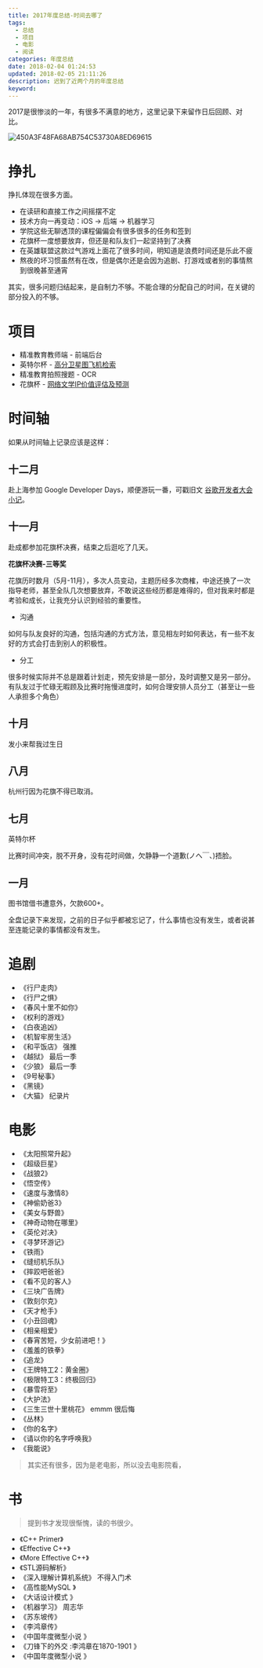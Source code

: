 ```yaml
---
title: 2017年度总结-时间去哪了
tags:
  - 总结
  - 项目
  - 电影
  - 阅读
categories: 年度总结
date: 2018-02-04 01:24:53
updated: 2018-02-05 21:11:26
description: 迟到了近两个月的年度总结
keyword:
---
```


2017是很惨淡的一年，有很多不满意的地方，这里记录下来留作日后回顾、对比。


![450A3F48FA68AB754C53730A8ED69615](https://ws1.sinaimg.cn/large/006tKfTcly1fs3v0l9wlrj30sg0sgwoa.jpg)


<!-- more -->




# 挣扎

挣扎体现在很多方面。


 - 在读研和直接工作之间摇摆不定
 - 技术方向一再变动：iOS -> 后端 -> 机器学习 
 - 学院这些无聊透顶的课程偏偏会有很多很多的任务和签到
 - 花旗杯一度想要放弃，但还是和队友们一起坚持到了决赛
 - 在英雄联盟这款过气游戏上面花了很多时间，明知道是浪费时间还是乐此不疲
 - 熬夜的坏习惯虽然有在改，但是偶尔还是会因为追剧、打游戏或者别的事情熬到很晚甚至通宵

其实，很多问题归结起来，是自制力不够。不能合理的分配自己的时间，在关键的部分投入的不够。


# 项目


- 精准教育教师端 - 前端后台
- 英特尔杯 - [高分卫星图飞机检索](https://www.bilibili.com/video/av14535060/) 
- 精准教育拍照搜题 - OCR
- 花旗杯 - [网络文学IP价值评估及预测](https://www.bilibili.com/video/av16988210/)

# 时间轴
如果从时间轴上记录应该是这样：

## 十二月
赴上海参加 Google Developer Days，顺便游玩一番，可戳旧文 [谷歌开发者大会小记](http://hellogod.cn/2017-12-14/google-developer-days/)。


## 十一月
赴成都参加花旗杯决赛，结束之后逛吃了几天。

**花旗杯决赛-三等奖**
 
花旗历时数月（5月-11月），多次人员变动，主题历经多次商榷，中途还换了一次指导老师，甚至全队几次想要放弃，不敢说这些经历都是难得的，但对我来时都是考验和成长，让我充分认识到经验的重要性。
 
- 沟通

如何与队友良好的沟通，包括沟通的方式方法，意见相左时如何表达，有一些不友好的方式会打击到别人的积极性。
    
- 分工
    
很多时候实际并不总是跟着计划走，预先安排是一部分，及时调整又是另一部分。有队友过于忙碌无暇顾及比赛时拖慢进度时，如何合理安排人员分工（甚至让一些人承担多个角色）
 
## 十月
发小来帮我过生日
## 八月
杭州行因为花旗不得已取消。
## 七月
 英特尔杯

比赛时间冲突，脱不开身，没有花时间做，欠静静一个道歉(ノへ￣、)捂脸。
## 一月
图书馆借书遭意外，欠款600+。


全盘记录下来发现，之前的日子似乎都被忘记了，什么事情也没有发生，或者说甚至连能记录的事情都没有发生。

# 追剧



- 《行尸走肉》 
- 《行尸之惧》
- 《春风十里不如你》
- 《权利的游戏》
- 《白夜追凶》
- 《机智牢房生活》
- 《和平饭店》 强推
- 《越狱》 最后一季
- 《少狼》 最后一季
- 《9号秘事》
- 《黑镜》
- 《大猫》 纪录片



# 电影


- 《太阳照常升起》
- 《超级巨星》
- 《战狼2》
- 《悟空传》
- 《速度与激情8》
- 《神偷奶爸3》
- 《美女与野兽》
- 《神奇动物在哪里》
- 《英伦对决》
- 《寻梦环游记》
- 《铁雨》
- 《缝纫机乐队》
- 《摔跤吧爸爸》
- 《看不见的客人》
- 《三块广告牌》
- 《敦刻尔克》
- 《天才枪手》
- 《小丑回魂》
- 《相亲相爱》
- 《春宵苦短，少女前进吧！》
- 《羞羞的铁拳》
- 《追龙》
- 《王牌特工2：黄金圈》
- 《极限特工3：终极回归》
- 《暴雪将至》
- 《大护法》
- 《三生三世十里桃花》 emmm 很后悔
- 《丛林》 
- 《你的名字》
- 《请以你的名字呼唤我》
- 《我能说》

> 其实还有很多，因为是老电影，所以没去电影院看，

# 书
> 提到书才发现很惭愧，读的书很少。

- 《C++ Primer》
- 《Effective C++》
- 《More Effective C++》
- 《STL源码解析》
- 《深入理解计算机系统》 不得入门术
- 《高性能MySQL	》
- 《大话设计模式	》
- 《机器学习》 周志华
- 《苏东坡传》
- 《李鸿章传》
- 《中国年度微型小说	》
- 《刀锋下的外交 :李鸿章在1870-1901	》
- 《中国年度微型小说	》


